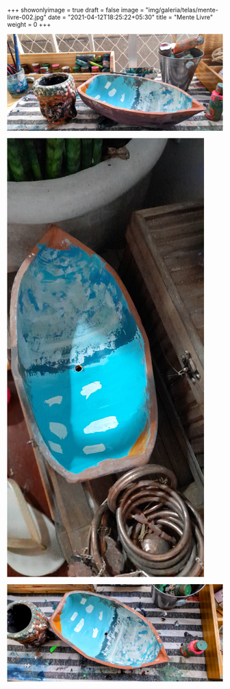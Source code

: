 +++
showonlyimage = true
draft = false
image = "img/galeria/telas/mente-livre-002.jpg"
date = "2021-04-12T18:25:22+05:30"
title = "Mente Livre"
weight = 0
+++

![](../../img/galeria/ceramicas/barquinho-001.jpg)

![](../../img/galeria/ceramicas/barquinho-002.jpg)

![](../../img/galeria/ceramicas/barquinho-003.jpg)